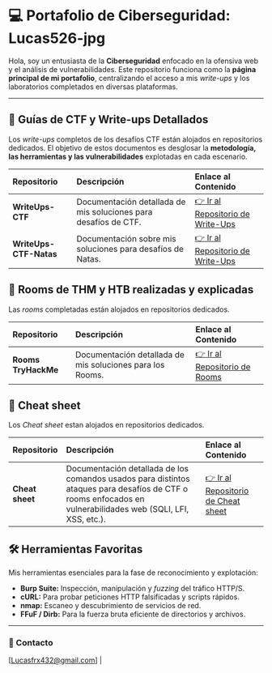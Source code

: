 # 💻 Portafolio de Ciberseguridad: Lucas526-jpg

Hola, soy un entusiasta de la **Ciberseguridad** enfocado en la ofensiva web y el análisis de vulnerabilidades. Este repositorio funciona como la **página principal de mi portafolio**, centralizando el acceso a mis *write-ups* y los laboratorios completados en diversas plataformas.

---

## 🚀 Guías de CTF y Write-ups Detallados

Los *write-ups* completos de los desafíos CTF están alojados en repositorios dedicados. El objetivo de estos documentos es desglosar la **metodología, las herramientas y las vulnerabilidades** explotadas en cada escenario.

| Repositorio | Descripción | Enlace al Contenido |
| :--- | :--- | :--- |
| **WriteUps-CTF** | Documentación detallada de mis soluciones para desafíos de CTF. | [👉 Ir al Repositorio de Write-Ups](https://github.com/Lucas526-jpg/Writeups-CTF) |
| **WriteUps-CTF-Natas** | Documentación sobre mis soluciones para desafíos de Natas. | [👉 Ir al Repositorio de Write-Ups](https://github.com/Lucas526-jpg/Ctf-s-Natas) |

## 🚀 Rooms de THM y HTB realizadas y explicadas

Las *rooms* completadas están alojados en repositorios dedicados.

| Repositorio | Descripción | Enlace al Contenido |
| :--- | :--- | :--- |
| **Rooms TryHackMe** | Documentación detallada de mis soluciones para los Rooms. | [👉 Ir al Repositorio de Rooms](https://github.com/Lucas526-jpg/Rooms-TryHackMe) |

## 🚀 Cheat sheet

Los *Cheat sheet* estan alojados en repositorios dedicados.

| Repositorio | Descripción | Enlace al Contenido |
| :--- | :--- | :--- |
| **Cheat sheet** | Documentación detallada de los comandos usados para distintos ataques para desafíos de CTF o rooms enfocados en vulnerabilidades web (SQLI, LFI, XSS, etc.). | [👉 Ir al Repositorio de Cheat sheet](https://github.com/Lucas526-jpg/Cheat-sheet) |

## 🛠 Herramientas Favoritas

Mis herramientas esenciales para la fase de reconocimiento y explotación:

* **Burp Suite:** Inspección, manipulación y *fuzzing* del tráfico HTTP/S.
* **cURL:** Para probar peticiones HTTP falsificadas y scripts rápidos.
* **nmap:** Escaneo y descubrimiento de servicios de red.
* **FFuF / Dirb:** Para la fuerza bruta eficiente de directorios y archivos.

---

### 📧 Contacto

[Lucasfrx432@gmail.com] | 
